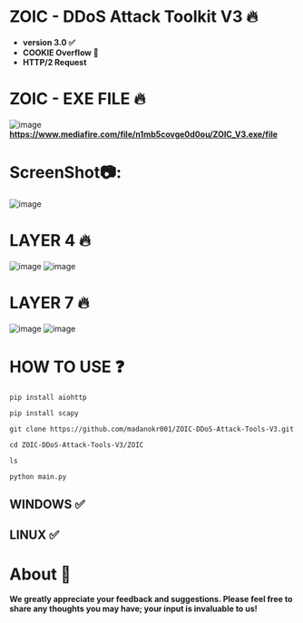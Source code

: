 # ZOIC - DDoS Attack Toolkit V3 🔥

- **version 3.0 ✅**
- **COOKIE Overflow 🍪**
- **HTTP/2 Request**

# ZOIC - EXE FILE 🔥
![image](https://github.com/user-attachments/assets/6cb61d3d-70df-4a65-bf54-130c02187bd6)
**https://www.mediafire.com/file/n1mb5covge0d0ou/ZOIC_V3.exe/file**
# ScreenShot📷:
![image](https://github.com/user-attachments/assets/05609227-a8a5-4819-95ac-e1ddf2908022)



# LAYER 4 🔥
![image](https://github.com/user-attachments/assets/fad076ab-8b70-458c-a51e-f9c1fd96fc29)
![image](https://github.com/user-attachments/assets/037d7b5b-8022-49db-8f25-c14d7e9391d0)






# LAYER 7 🔥
![image](https://github.com/user-attachments/assets/83e85d56-2437-4b4d-ae65-c1236f1767b2)
![image](https://github.com/user-attachments/assets/e07ccd23-69b8-47a6-a64c-f9c6e81cf577)




# HOW TO USE ❓
```
pip install aiohttp
```
```
pip install scapy
```
```
git clone https://github.com/madanokr001/ZOIC-DDoS-Attack-Tools-V3.git
```
```
cd ZOIC-DDoS-Attack-Tools-V3/ZOIC
```
```
ls
```
```
python main.py
```

## WINDOWS ✅
## LINUX ✅ 

# About 🤑
**We greatly appreciate your feedback and suggestions. Please feel free to share any thoughts you may have; your input is invaluable to us!**






